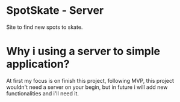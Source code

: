 # SpotSkate - Server
Site to find new spots to skate.
# Why i using a server to simple application?
At first my focus is on finish this project, following MVP, this project wouldn't need a server on your begin, but in future i will add new functionalities and i'll need it.
